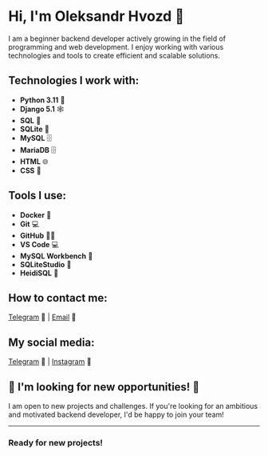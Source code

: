 # Hi, I'm Oleksandr Hvozd 👋

I am a beginner backend developer actively growing in the field of programming and web development. I enjoy working with various technologies and tools to create efficient and scalable solutions.

## Technologies I work with:

- **Python 3.11** 🐍
- **Django 5.1** 🕸️
- **SQL** 💾
- **SQLite** 💾
- **MySQL** 🗄️
- **MariaDB** 🗄️
- **HTML** 🌐
- **CSS** 🎨

## Tools I use:

- **Docker** 🐳
- **Git** 💻
- **GitHub** 🧑‍💻
- **VS Code** 💻
- **MySQL Workbench** 💾
- **SQLiteStudio** 💾
- **HeidiSQL** 💾

## How to contact me:

[Telegram](https://t.me/Olexandr_Hvozd) 📱 |   [Email](mailto:olexandr.hvozd@gmail.com) 📧

## My social media:

[Telegram](https://t.me/Olexandr_Hvozd) 📱 |   [Instagram](https://www.instagram.com/olexandr_hvozd?igsh=MWd1Z2phYXoyMm5mZw%3D%3D&utm_source=qr) 📸

## 📣 I'm looking for new opportunities! 🚀

I am open to new projects and challenges. If you're looking for an ambitious and motivated backend developer, I'd be happy to join your team!

---

### Ready for new projects!
